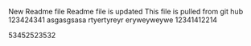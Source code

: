 New Readme file
Readme file is updated
This file is pulled from git hub
123424341
asgasgsasa
rtyertyreyr
eryweyweywe
12341412214

53452523532
